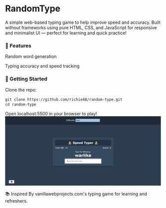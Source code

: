 # RandomType
A simple web-based typing game to help improve speed and accuracy. Built without frameworks using pure HTML, CSS, and JavaScript for responsive and minimalist UI — perfect for learning and quick practice!   

### 🎯 Features
Random word generation   
   
Typing accuracy and speed tracking    
   
### 🚀 Getting Started
Clone the repo:
```
git clone https://github.com/richie48/random-type.git
cd random-type
```
Open localhost:5500 in your browser to play!
![App Screenshot](./screenshot.png)

📚 Inspired By vanillawebprojects.com's typing game for learning and refreshers.
